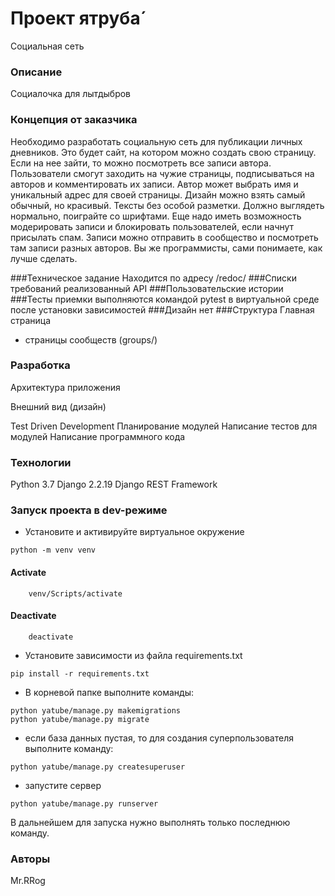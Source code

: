 # Проект ятруба́
Социальная сеть

### Описание
Социалочка для лытдыбров

### Концепция от заказчика
Необходимо разработать социальную сеть для публикации личных дневников.
Это будет сайт, на котором можно создать свою страницу. Если на нее зайти, то можно посмотреть все записи автора.
Пользователи смогут заходить на чужие страницы, подписываться на авторов и комментировать их записи.
Автор может выбрать имя и уникальный адрес для своей страницы. Дизайн можно взять самый обычный, но красивый. Тексты без особой разметки.
Должно выглядеть нормально, поиграйте со шрифтами. Еще надо иметь возможность модерировать записи и блокировать пользователей, если начнут присылать спам.
Записи можно отправить в сообщество и посмотреть там записи разных авторов.
Вы же программисты, сами понимаете, как лучше сделать.

###Техническое задание
Находится по адресу /redoc/
###Списки требований
реализованный API
###Пользовательские истории 
###Тесты приемки
выполняются командой pytest в виртуальной среде после установки зависимостей
###Дизайн
нет
###Структура
Главная страница
- страницы сообществ (groups/)


### Разработка

Архитектура приложения

Внешний вид (дизайн)

Test Driven Development
Планирование модулей
Написание тестов для модулей
Написание программного кода


### Технологии
Python 3.7
Django 2.2.19
Django REST Framework
### Запуск проекта в dev-режиме
- Установите и активируйте виртуальное окружение
```
python -m venv venv
```
#### Activate
```
	venv/Scripts/activate
```
#### Deactivate
```
	deactivate
```
- Установите зависимости из файла requirements.txt
```
pip install -r requirements.txt
``` 
- В корневой папке выполните команды:
```
python yatube/manage.py makemigrations
python yatube/manage.py migrate
```
- если база данных пустая, то для создания суперпользователя выполните команду:
```
python yatube/manage.py createsuperuser
```
- запустите сервер
```
python yatube/manage.py runserver
```
В дальнейшем для запуска нужно выполнять только последнюю команду.

### Авторы
Mr.RRog 